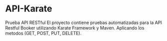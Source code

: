 # API-Karate
Prueba API RESTful
El proyecto contiene pruebas automatizadas para la API Restful Booker utilizando Karate Framework y Maven.
Aplicando los metodos (GET, POST, PUT, DELETE).

